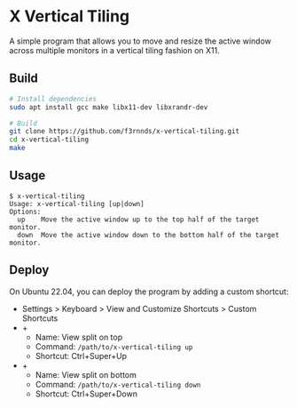 # X Vertical Tiling

A simple program that allows you to move and resize the active window across multiple monitors in a vertical tiling fashion on X11.

## Build

```bash
# Install dependencies
sudo apt install gcc make libx11-dev libxrandr-dev

# Build
git clone https://github.com/f3rnnds/x-vertical-tiling.git
cd x-vertical-tiling
make
```

## Usage

```console
$ x-vertical-tiling
Usage: x-vertical-tiling [up|down]
Options:
  up    Move the active window up to the top half of the target monitor.
  down  Move the active window down to the bottom half of the target monitor.
```

## Deploy

On Ubuntu 22.04, you can deploy the program by adding a custom shortcut:

* Settings > Keyboard > View and Customize Shortcuts > Custom Shortcuts
* \+
  * Name: View split on top
  * Command: `/path/to/x-vertical-tiling up`
  * Shortcut: Ctrl+Super+Up
* \+
  * Name: View split on bottom
  * Command: `/path/to/x-vertical-tiling down`
  * Shortcut: Ctrl+Super+Down
